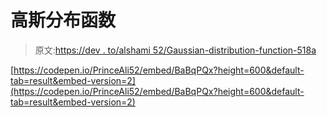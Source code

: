 # 高斯分布函数

> 原文:[https://dev . to/alshami 52/Gaussian-distribution-function-518a](https://dev.to/alshami52/gaussian-distribution-function-518a)

[https://codepen.io/PrinceAli52/embed/BaBqPQx?height=600&default-tab=result&embed-version=2](https://codepen.io/PrinceAli52/embed/BaBqPQx?height=600&default-tab=result&embed-version=2)